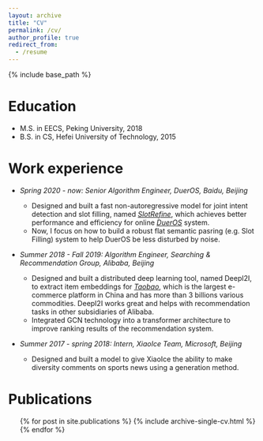 ```yaml
---
layout: archive
title: "CV"
permalink: /cv/
author_profile: true
redirect_from:
  - /resume
---
```


{% include base_path %}

Education
======
* M.S. in EECS, Peking University, 2018
* B.S. in CS, Hefei University of Technology, 2015

Work experience
======
* *Spring 2020 - now: Senior Algorithm Engineer, DuerOS, Baidu, Beijing*
  * Designed and built a fast non-autoregressive model for joint intent detection and slot filling, named 
  [*SlotRefine*](https://arxiv.org/pdf/2010.02693.pdf), which achieves better performance and efficiency for online
  [*DuerOS*](https://dueros.baidu.com/en/index.html) system.
  * Now, I focus on how to build a robust flat semantic pasring (e.g. Slot Filling) system to help DuerOS be 
  less disturbed by noise.

* *Summer 2018 - Fall 2019: Algorithm Engineer, Searching & Recommendation Group, Alibaba, Beijing*
  * Designed and built a distributed deep learning tool, named DeepI2I, to extract item embeddings for 
  [*Taobao*](https://www.taobao.com/), which is the largest e-commerce platform in China and has more than 3 billions 
  various commodities. DeepI2I works great and helps with recommendation tasks in other subsidiaries of Alibaba.
  * Integrated GCN technology into a transformer architecture to improve ranking results of the recommendation system.
 
* *Summer 2017 - spring 2018: Intern, XiaoIce Team, Microsoft, Beijing*
  * Designed and built a model to give XiaoIce the ability to make diversity comments on sports news using
   a generation method.

Publications
======
  <ul>{% for post in site.publications %}
    {% include archive-single-cv.html %}
  {% endfor %}</ul>
